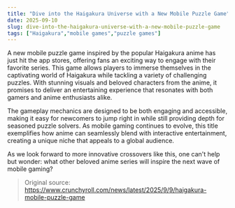 ```yaml
---
title: "Dive into the Haigakura Universe with a New Mobile Puzzle Game"
date: 2025-09-10
slug: dive-into-the-haigakura-universe-with-a-new-mobile-puzzle-game
tags: ["Haigakura","mobile games","puzzle games"]
---
```


A new mobile puzzle game inspired by the popular Haigakura anime has just hit the app stores, offering fans an exciting way to engage with their favorite series. This game allows players to immerse themselves in the captivating world of Haigakura while tackling a variety of challenging puzzles. With stunning visuals and beloved characters from the anime, it promises to deliver an entertaining experience that resonates with both gamers and anime enthusiasts alike.

The gameplay mechanics are designed to be both engaging and accessible, making it easy for newcomers to jump right in while still providing depth for seasoned puzzle solvers. As mobile gaming continues to evolve, this title exemplifies how anime can seamlessly blend with interactive entertainment, creating a unique niche that appeals to a global audience. 

As we look forward to more innovative crossovers like this, one can't help but wonder: what other beloved anime series will inspire the next wave of mobile gaming?
> Original source: https://www.crunchyroll.com/news/latest/2025/9/9/haigakura-mobile-puzzle-game